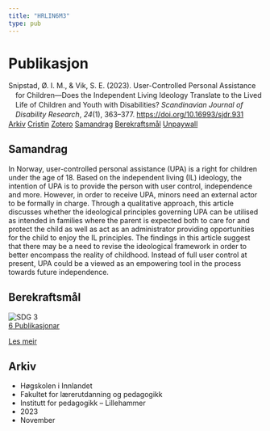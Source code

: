 ```yaml
---
title: "HRLIN6M3"
type: pub
---
```

<h1>Publikasjon</h1>
<article id="csl-bib-container-HRLIN6M3" class="csl-bib-container">
  <div class="csl-bib-body" style="line-height: 1.35; padding-left: 1em; text-indent:-1em;">
  <div class="csl-entry">Snipstad, &#xD8;. I. M., &amp; Vik, S. E. (2023). User-Controlled Personal Assistance for Children&#x2014;Does the Independent Living Ideology Translate to the Lived Life of Children and Youth with Disabilities? <i>Scandinavian Journal of Disability Research</i>, <i>24</i>(1), 363&#x2013;377. <a href="https://doi.org/10.16993/sjdr.931">https://doi.org/10.16993/sjdr.931</a></div>
</div>
  <div class="csl-bib-buttons">
    <a href="#taxonomy-article-HRLIN6M3" class="csl-bib-button">Arkiv</a>
    <a href="https://app.cristin.no/results/show.jsf?id=2201946" alt="Cristin URL" class="csl-bib-button">Cristin</a>
    <a href="http://zotero.org/groups/5402882/items/HRLIN6M3" alt="Zotero URL" class="csl-bib-button">Zotero</a>
    <a href="#abstract-article-HRLIN6M3" class="csl-bib-button">Samandrag</a>
    <a href="#sdg-article-HRLIN6M3" class="csl-bib-button">Berekraftsmål</a>
    <a href="https://storage.googleapis.com/jnl-su-j-sjdr-files/journals/1/articles/931/6560a28e47b69.pdf" class="csl-bib-button">Unpaywall</a>
  </div>
  <div id="csl-bib-meta-container-HRLIN6M3"></div>
</article>
<div id="csl-bib-meta-HRLIN6M3" class="csl-bib-meta">
  <article id="abstract-article-HRLIN6M3" class="abstract-article">
    <h1>Samandrag</h1>
    In Norway, user-controlled personal assistance (UPA) is a right for children under the age of 18. Based on the independent living (IL) ideology, the intention of UPA is to provide the person with user control, independence and more. However, in order to receive UPA, minors need an external actor to be formally in charge. Through a qualitative approach, this article discusses whether the ideological principles governing UPA can be utilised as intended in families where the parent is expected both to care for and protect the child as well as act as an administrator providing opportunities for the child to enjoy the IL principles. The findings in this article suggest that there may be a need to revise the ideological framework in order to better encompass the reality of childhood. Instead of full user control at present, UPA could be a viewed as an empowering tool in the process towards future independence.
  </article>
  <article id="sdg-article-HRLIN6M3" class="sdg-article">
    <h1>Berekraftsmål</h1>
    <div class="sdg-container"><div id="sdg3" class="sdg"> <img src="{{< params subfolder >}}images/sdg/sdg03_no.png" class="image" alt="SDG 3"> <div class="sdg-overlay"> <a href="{{< params subfolder >}}no/archive/?sdg=3#archive" class="sdg-publication-count"><span>6</span> Publikasjonar</a> <p><a href="NA" class="sdg-read-more">Les meir</a></p> </div> </div></div>
  </article>
  <article id="taxonomy-article-HRLIN6M3" class="taxonomy-article">
    <h1>Arkiv</h1>
    <ul>
      <li>Høgskolen i Innlandet</li>
      <li>Fakultet for lærerutdanning og pedagogikk</li>
      <li>Institutt for pedagogikk – Lillehammer</li>
      <li>2023</li>
      <li>November</li>
    </ul>
  </article>
</div>
